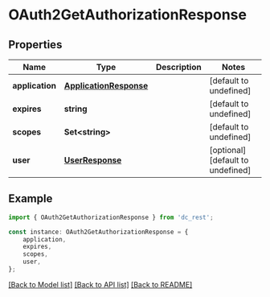 # OAuth2GetAuthorizationResponse


## Properties

Name | Type | Description | Notes
------------ | ------------- | ------------- | -------------
**application** | [**ApplicationResponse**](ApplicationResponse.md) |  | [default to undefined]
**expires** | **string** |  | [default to undefined]
**scopes** | **Set&lt;string&gt;** |  | [default to undefined]
**user** | [**UserResponse**](UserResponse.md) |  | [optional] [default to undefined]

## Example

```typescript
import { OAuth2GetAuthorizationResponse } from 'dc_rest';

const instance: OAuth2GetAuthorizationResponse = {
    application,
    expires,
    scopes,
    user,
};
```

[[Back to Model list]](../README.md#documentation-for-models) [[Back to API list]](../README.md#documentation-for-api-endpoints) [[Back to README]](../README.md)

